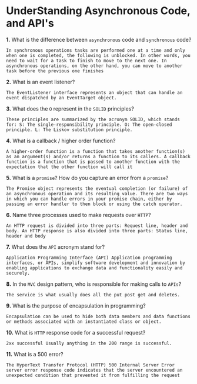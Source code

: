 # UnderStanding Asynchronous Code, and API's

**1.** What is the difference between `asynchronous` code and `synchronous` code?
<!-- enter you answer in the space below -->
```
In synchronous operations tasks are performed one at a time and only when one is completed, the following is unblocked. In other words, you need to wait for a task to finish to move to the next one. In asynchronous operations, on the other hand, you can move to another task before the previous one finishes
```
**2.** What is an event listener?
<!-- enter you answer in the space below -->
```
The EventListener interface represents an object that can handle an event dispatched by an EventTarget object.
```
**3.** What does the `O` represent in the `SOLID` principles?
<!-- enter you answer in the space below -->
```
These principles are summarized by the acronym SOLID, which stands for: S: The single-responsibility principle. O: The open-closed principle. L: The Liskov substitution principle.
```
**4.** What is a callback / higher order function?
<!-- enter you answer in the space below -->
```
A higher-order function is a function that takes another function(s) as an argument(s) and/or returns a function to its callers. A callback function is a function that is passed to another function with the expectation that the other function will call it

```
**5.** What is a `promise`? How do you capture an error from a `promise`?
<!-- enter you answer in the space below -->
```
The Promise object represents the eventual completion (or failure) of an asynchronous operation and its resulting value. There are two ways in which you can handle errors in your promise chain, either by passing an error handler to then block or using the catch operator.
```
**6.** Name three processes used to make requests over `HTTP`?
<!-- enter you answer in the space below -->
```
An HTTP request is divided into three parts: Request line, header and body. An HTTP response is also divided into three parts: Status line, header and body
```
**7.** What does the `API` acronym stand for?
<!-- enter you answer in the space below -->
```
Application Programming Interface (API) Application programming interfaces, or APIs, simplify software development and innovation by enabling applications to exchange data and functionality easily and securely.
```
**8.** In the `MVC` design pattern, who is responsible for making calls to `APIs`?
<!-- enter you answer in the space below -->
```
The service is what usually does all the put post get and deletes. 

```
**9.** What is the purpose of encapsulation in programming?
<!-- enter you answer in the space below -->
```
Encapsulation can be used to hide both data members and data functions or methods associated with an instantiated class or object.

```
**10.** What is `HTTP` response code for a successful request?
<!-- enter you answer in the space below -->
```
2xx successful Usually anything in the 200 range is successful.
```
**11.** What is a 500 error?
<!-- enter you answer in the space below -->
```
The HyperText Transfer Protocol (HTTP) 500 Internal Server Error server error response code indicates that the server encountered an unexpected condition that prevented it from fulfilling the request

```